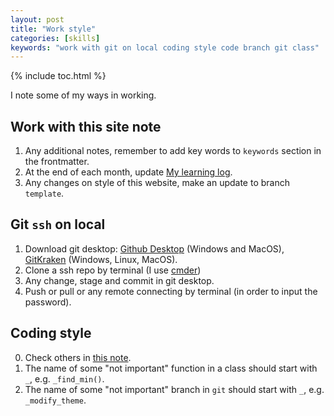 ```yaml
---
layout: post
title: "Work style"
categories: [skills]
keywords: "work with git on local coding style code branch git class"
---
```


{% include toc.html %}

I note some of my ways in working.

## Work with this site note

1. Any additional notes, remember to add key words to `keywords` section in the frontmatter.
2. At the end of each month, update [My learning log](/my-learning-log).
3. Any changes on style of this website, make an update to branch `template`.

## Git `ssh` on local

1. Download git desktop: [Github Desktop](https://desktop.github.com/) (Windows and MacOS), [GitKraken](https://www.gitkraken.com/download) (Windows, Linux, MacOS).
2. Clone a ssh repo by terminal (I use [cmder](https://cmder.net/))
3. Any change, stage and commit in git desktop.
4. Push or pull or any remote connecting by terminal (in order to input the password).

## Coding style

0. Check others in [this note](/pep-8).
1. The name of some "not important" function in a class should start with `_`, e.g. `_find_min()`.
2. The name of some "not important" branch in `git` should start with `_`, e.g. `_modify_theme`.